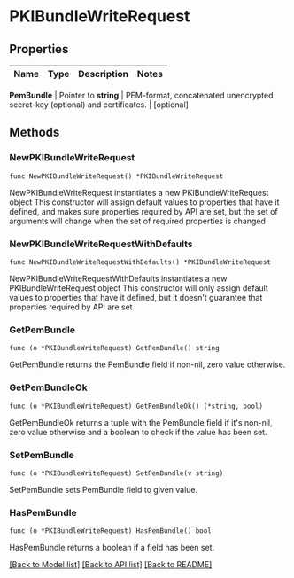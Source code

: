 # PKIBundleWriteRequest


## Properties

Name | Type | Description | Notes
------------ | ------------- | ------------- | -------------


**PemBundle** | Pointer to **string** | PEM-format, concatenated unencrypted secret-key (optional) and certificates. | [optional] 



## Methods


### NewPKIBundleWriteRequest

`func NewPKIBundleWriteRequest() *PKIBundleWriteRequest`

NewPKIBundleWriteRequest instantiates a new PKIBundleWriteRequest object
This constructor will assign default values to properties that have it defined,
and makes sure properties required by API are set, but the set of arguments
will change when the set of required properties is changed

### NewPKIBundleWriteRequestWithDefaults

`func NewPKIBundleWriteRequestWithDefaults() *PKIBundleWriteRequest`

NewPKIBundleWriteRequestWithDefaults instantiates a new PKIBundleWriteRequest object
This constructor will only assign default values to properties that have it defined,
but it doesn't guarantee that properties required by API are set


### GetPemBundle

`func (o *PKIBundleWriteRequest) GetPemBundle() string`

GetPemBundle returns the PemBundle field if non-nil, zero value otherwise.

### GetPemBundleOk

`func (o *PKIBundleWriteRequest) GetPemBundleOk() (*string, bool)`

GetPemBundleOk returns a tuple with the PemBundle field if it's non-nil, zero value otherwise
and a boolean to check if the value has been set.

### SetPemBundle

`func (o *PKIBundleWriteRequest) SetPemBundle(v string)`

SetPemBundle sets PemBundle field to given value.


### HasPemBundle

`func (o *PKIBundleWriteRequest) HasPemBundle() bool`

HasPemBundle returns a boolean if a field has been set.









[[Back to Model list]](../README.md#documentation-for-models) [[Back to API list]](../README.md#documentation-for-api-endpoints) [[Back to README]](../README.md)


